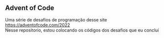 ## Advent of Code
Uma série de desafios de programação desse site
https://adventofcode.com/2022  
Nesse repositorio, estou colocando os códigos dos desafios que eu concluí